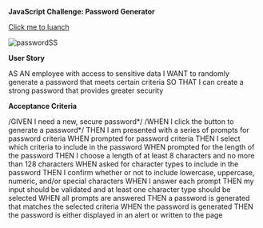**JavaScript Challenge: Password Generator**

[Click me to luanch](https://aaronliuxm.github.io/Password-generator/)

![passwordSS](https://user-images.githubusercontent.com/104994115/176980130-5efae2a4-d626-4806-b34a-11e17a13d806.PNG)


**User Story**

AS AN employee with access to sensitive data
I WANT to randomly generate a password that meets certain criteria
SO THAT I can create a strong password that provides greater security

**Acceptance Criteria**

/GIVEN I need a new, secure password*/
/WHEN I click the button to generate a password*/
THEN I am presented with a series of prompts for password criteria
WHEN prompted for password criteria
THEN I select which criteria to include in the password
WHEN prompted for the length of the password
THEN I choose a length of at least 8 characters and no more than 128 characters
WHEN asked for character types to include in the password
THEN I confirm whether or not to include lowercase, uppercase, numeric, and/or special characters
WHEN I answer each prompt
THEN my input should be validated and at least one character type should be selected
WHEN all prompts are answered
THEN a password is generated that matches the selected criteria
WHEN the password is generated
THEN the password is either displayed in an alert or written to the page
